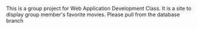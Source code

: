 This is a group project for Web Application Development Class. It is a site to display group member's favorite movies.
Please pull from the database branch
